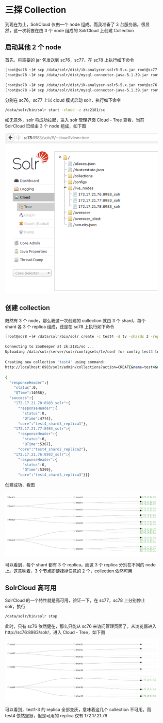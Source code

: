 # 三探 Collection

到现在为止，SolrCloud 仅由一个 node 组成。而我准备了 3 台服务器。很显然，这一次将要在由 3 个 node 组成的 SolrCloud 上创建 Collection

## 启动其他 2 个 node

首先，将需要的 jar 包发送到 sc76，sc77，在 sc78 上执行如下命令

```bash
[root@sc78 ~]# scp /data/solr/dist/ik-analyzer-solr5-5.x.jar root@sc77:/data/solr/dist/.
[root@sc78 ~]# scp /data/solr/dist/mysql-connector-java-5.1.39.jar root@sc77:/data/solr/dist/.

[root@sc78 ~]# scp /data/solr/dist/ik-analyzer-solr5-5.x.jar root@sc76:/data/solr/dist/.
[root@sc78 ~]# scp /data/solr/dist/mysql-connector-java-5.1.39.jar root@sc76:/data/solr/dist/.
```


分别在 sc76，sc77 上以 cloud 模式启动 solr，执行如下命令

```bash
/data/solr/bin/solr start -cloud -z zk:2181/sc
```

如无意外，solr 将成功拉起，进入 solr 管理界面 Cloud - Tree 查看，当前 SolrCloud 已经由 3 个 node 组成，如下图

![](sc9.PNG)

## 创建 collection

既然有 3 个 node，那么我这一次创建的 collection 就由 3 个 shard，每个 shard 各 3 个 replica 组成，还是在 sc78 上执行如下命令

```bash
[root@sc78 ~]# /data/solr/bin/solr create -c test4 -d tv -shards 3 -replicationFactor 3

Connecting to ZooKeeper at zk:2181/sc ...
Uploading /data/solr/server/solr/configsets/tv/conf for config test4 to ZooKeeper at zk:2181/sc

Creating new collection 'test4' using command:
http://localhost:8983/solr/admin/collections?action=CREATE&name=test4&numShards=3&replicationFactor=3&maxShardsPerNode=3&collection.configName=test4

{
  "responseHeader":{
    "status":0,
    "QTime":14086},
  "success":{
    "172.17.21.78:8983_solr":{
      "responseHeader":{
        "status":0,
        "QTime":4774},
      "core":"test4_shard3_replica1"},
    "172.17.21.77:8983_solr":{
      "responseHeader":{
        "status":0,
        "QTime":5367},
      "core":"test4_shard2_replica2"},
    "172.17.21.76:8983_solr":{
      "responseHeader":{
        "status":0,
        "QTime":5399},
      "core":"test4_shard3_replica3"}}}
```

创建成功，看图

![](sc10.PNG)

可以看到，每个 shard 都有 3 个 replica，而这 3 个 replica 分别在不同的 node 上。这意味着，3 个节点即便挂掉任意的 2 个，collection 依然可用

## SolrCloud 高可用

SolrCloud 的一个特性就是高可用，验证一下，在 sc77，sc78 上分别停止 solr，执行

```bash
/data/solr/bin/solr stop
```

此时，只有 sc76 依然健在，那么只能从 sc76 来访问管理页面了，从浏览器进入 http://sc76:8983/solr/，进入 Cloud - Tree，如下图

![](sc11.PNG)

可以看到，test1-3 的 replica 全部变灰，意味着这几个 collection 不可用。而 test4 依然坚挺，但是可用的 replica 仅有 172.17.21.76